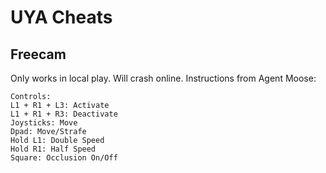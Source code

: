 # UYA Cheats 

## Freecam
Only works in local play. Will crash online. Instructions from Agent Moose:
```
Controls:
L1 + R1 + L3: Activate
L1 + R1 + R3: Deactivate
Joysticks: Move
Dpad: Move/Strafe
Hold L1: Double Speed
Hold R1: Half Speed
Square: Occlusion On/Off
```

